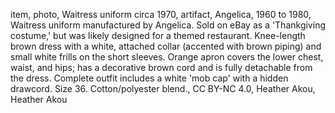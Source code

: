 item, photo, Waitress uniform circa 1970, artifact, Angelica, 1960 to 1980, Waitress uniform manufactured by Angelica.  Sold on eBay as a 'Thankgiving costume,' but was likely designed for a themed restaurant.  Knee-length brown dress with a white, attached collar (accented with brown piping) and small white frills on the short sleeves.  Orange apron covers the lower chest, waist, and hips; has a decorative brown cord and is fully detachable from the dress.  Complete outfit includes a white 'mob cap' with a hidden drawcord.  Size 36.  Cotton/polyester blend., CC BY-NC 4.0, Heather Akou, Heather Akou
